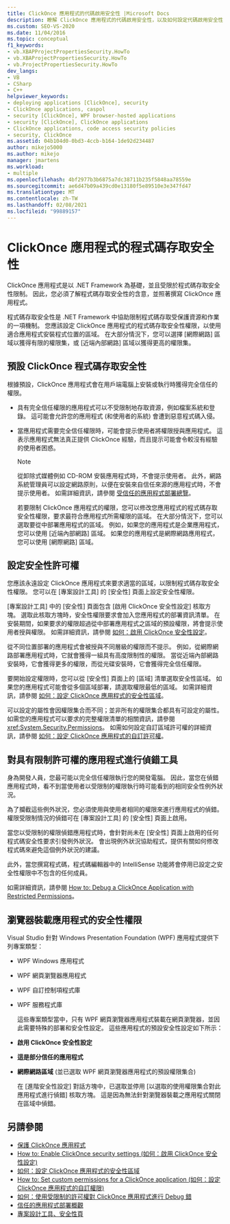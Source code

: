 ```yaml
---
title: ClickOnce 應用程式的代碼啟用安全性 |Microsoft Docs
description: 瞭解 ClickOnce 應用程式的代碼啟用安全性，以及如何設定代碼啟用安全性許可權。
ms.custom: SEO-VS-2020
ms.date: 11/04/2016
ms.topic: conceptual
f1_keywords:
- vb.XBAPProjectPropertiesSecurity.HowTo
- vb.XBAProjectPropertiesSecurity.HowTo
- vb.ProjectPropertiesSecurity.HowTo
dev_langs:
- VB
- CSharp
- C++
helpviewer_keywords:
- deploying applications [ClickOnce], security
- ClickOnce applications, caspol
- security [ClickOnce], WPF browser-hosted applications
- security [ClickOnce], ClickOnce applications
- ClickOnce applications, code access security policies
- security, ClickOnce
ms.assetid: 04b104d0-0bd3-4ccb-b164-1de92d234487
author: mikejo5000
ms.author: mikejo
manager: jmartens
ms.workload:
- multiple
ms.openlocfilehash: 4bf2977b3b6875a7dc38711b235f5848aa78559e
ms.sourcegitcommit: ae6d47b09a439cd0e13180f5e89510e3e347fd47
ms.translationtype: MT
ms.contentlocale: zh-TW
ms.lasthandoff: 02/08/2021
ms.locfileid: "99889157"
---
```

# <a name="code-access-security-for-clickonce-applications"></a>ClickOnce 應用程式的程式碼存取安全性
ClickOnce 應用程式是以 .NET Framework 為基礎，並且受限於程式碼存取安全性限制。 因此，您必須了解程式碼存取安全性的含意，並照著撰寫 ClickOnce 應用程式。

 程式碼存取安全性是 .NET Framework 中協助限制程式碼存取受保護資源和作業的一項機制。 您應該設定 ClickOnce 應用程式的程式碼存取安全性權限，以使用適合應用程式安裝程式位置的區域。 在大部分情況下，您可以選擇 [網際網路]  區域以獲得有限的權限集，或 [近端內部網路]  區域以獲得更高的權限集。

## <a name="default-clickonce-code-access-security"></a>預設 ClickOnce 程式碼存取安全性
 根據預設，ClickOnce 應用程式會在用戶端電腦上安裝或執行時獲得完全信任的權限。

- 具有完全信任權限的應用程式可以不受限制地存取資源，例如檔案系統和登錄。 這可能會允許您的應用程式 (和使用者的系統) 會遭到惡意程式碼入侵。

- 當應用程式需要完全信任權限時，可能會提示使用者將權限授與應用程式。 這表示應用程式無法真正提供 ClickOnce 經驗，而且提示可能會令較沒有經驗的使用者困惑。

  > [!NOTE]
  > 從卸除式媒體例如 CD-ROM 安裝應用程式時，不會提示使用者。 此外，網路系統管理員可以設定網路原則，以便在安裝來自信任來源的應用程式時，不會提示使用者。 如需詳細資訊，請參閱 [受信任的應用程式部署總覽](../deployment/trusted-application-deployment-overview.md)。

  若要限制 ClickOnce 應用程式的權限，您可以修改您應用程式的程式碼存取安全性權限，要求最符合應用程式所需權限的區域。 在大部分情況下，您可以選取要從中部署應用程式的區域。 例如，如果您的應用程式是企業應用程式，您可以使用 [近端內部網路]  區域。 如果您的應用程式是網際網路應用程式，您可以使用 [網際網路]  區域。

## <a name="configure-security-permissions"></a>設定安全性許可權
 您應該永遠設定 ClickOnce 應用程式來要求適當的區域，以限制程式碼存取安全性權限。 您可以在 [專案設計工具]  的 [安全性] 頁面上設定安全性權限。

 [專案設計工具]  中的 [安全性]  頁面包含 [啟用 ClickOnce 安全性設定]  核取方塊。 選取此核取方塊時，安全性權限要求會加入您應用程式的部署資訊清單。 在安裝期間，如果要求的權限超過從中部署應用程式之區域的預設權限，將會提示使用者授與權限。 如需詳細資訊，請參閱 [如何：啟用 ClickOnce 安全性設定](../deployment/how-to-enable-clickonce-security-settings.md)。

 從不同位置部署的應用程式會被授與不同層級的權限而不提示。 例如，從網際網路部署應用程式時，它就會獲得一組具有高度限制性的權限。 當從近端內部網路安裝時，它會獲得更多的權限，而從光碟安裝時，它會獲得完全信任權限。

 要開始設定權限時，您可以從 [安全性]  頁面上的 [區域]  清單選取安全性區域。 如果您的應用程式可能會從多個區域部署，請選取權限最低的區域。 如需詳細資訊，請參閱 [如何：設定 ClickOnce 應用程式的安全性區域](../deployment/how-to-set-a-security-zone-for-a-clickonce-application.md)。

 可以設定的屬性會因權限集合而不同；並非所有的權限集合都具有可設定的屬性。 如需您的應用程式可以要求的完整權限清單的相關資訊，請參閱 <xref:System.Security.Permissions>。 如需如何設定自訂區域許可權的詳細資訊，請參閱 [如何：設定 ClickOnce 應用程式的自訂許可權](../deployment/how-to-set-custom-permissions-for-a-clickonce-application.md)。

## <a name="debug-an-application-that-has-restricted-permissions"></a>對具有限制許可權的應用程式進行偵錯工具
 身為開發人員，您最可能以完全信任權限執行您的開發電腦。 因此，當您在偵錯應用程式時，看不到當使用者以受限制的權限執行時可能看到的相同安全性例外狀況。

 為了攔截這些例外狀況，您必須使用與使用者相同的權限來進行應用程式的偵錯。 權限受限制情況的偵錯可在 [專案設計工具]  的 [安全性] 頁面上啟用。

 當您以受限制的權限偵錯應用程式時，會針對尚未在 [安全性]  頁面上啟用的任何程式碼安全性要求引發例外狀況。 會出現例外狀況協助程式，提供有關如何修改程式碼來避免這個例外狀況的建議。

 此外，當您撰寫程式碼，程式碼編輯器中的 IntelliSense 功能將會停用已設定之安全性權限中不包含的任何成員。

 如需詳細資訊，請參閱 [How to: Debug a ClickOnce Application with Restricted Permissions](securing-clickonce-applications.md)。

## <a name="security-permissions-for-browser-hosted-applications"></a>瀏覽器裝載應用程式的安全性權限
 Visual Studio 針對 Windows Presentation Foundation (WPF) 應用程式提供下列專案類型：

- WPF Windows 應用程式

- WPF 網頁瀏覽器應用程式

- WPF 自訂控制項程式庫

- WPF 服務程式庫

  這些專案類型當中，只有 WPF 網頁瀏覽器應用程式裝載在網頁瀏覽器，並因此需要特殊的部署和安全性設定。 這些應用程式的預設安全性設定如下所示：

- **啟用 ClickOnce 安全性設定**

- **這是部分信任的應用程式**

- **網際網路區域** (並已選取 WPF 網頁瀏覽器應用程式的預設權限集合)

  在 [進階安全性設定]  對話方塊中，已選取並停用 [以選取的使用權限集合對此應用程式進行偵錯]  核取方塊。 這是因為無法針對瀏覽器裝載之應用程式關閉在區域中偵錯。

## <a name="see-also"></a>另請參閱
- [保護 ClickOnce 應用程式](../deployment/securing-clickonce-applications.md)
- [How to: Enable ClickOnce security settings (如何：啟用 ClickOnce 安全性設定)](../deployment/how-to-enable-clickonce-security-settings.md)
- [如何：設定 ClickOnce 應用程式的安全性區域](../deployment/how-to-set-a-security-zone-for-a-clickonce-application.md)
- [How to: Set custom permissions for a ClickOnce application (如何：設定 ClickOnce 應用程式的自訂權限)](../deployment/how-to-set-custom-permissions-for-a-clickonce-application.md)
- [如何：使用受限制的許可權對 ClickOnce 應用程式進行 Debug 錯](securing-clickonce-applications.md)
- [信任的應用程式部署概觀](../deployment/trusted-application-deployment-overview.md)
- [專案設計工具、安全性頁](../ide/reference/security-page-project-designer.md)